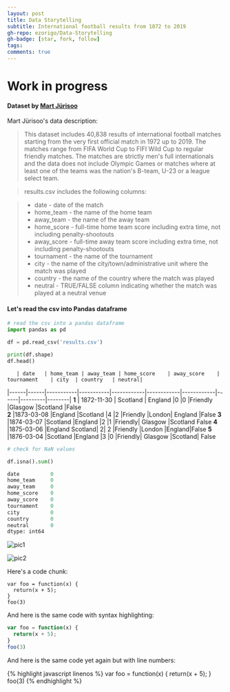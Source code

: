 ```yaml
---
layout: post
title: Data Storytelling
subtitle: International football results from 1872 to 2019
gh-repo: ezorigo/Data-Storytelling
gh-badge: [star, fork, follow]
tags: 
comments: true
---
```


# **Work in progress**

#### Dataset by [Mart Jürisoo](https://www.kaggle.com/martj42/international-football-results-from-1872-to-2017)

Mart Jürisoo's data description:

>This dataset includes 40,838 results of international football matches starting from the very first official match in 1972 up to 2019. The matches range from FIFA World Cup to FIFI Wild Cup to regular friendly matches. The matches are strictly men's full internationals and the data does not include Olympic Games or matches where at least one of the teams was the nation's B-team, U-23 or a league select team.

>results.csv includes the following columns:

> * date - date of the match
> * home_team - the name of the home team
> * away_team - the name of the away team
> * home_score - full-time home team score including extra time, not including penalty-shootouts
> * away_score - full-time away team score including extra time, not including penalty-shootouts
> * tournament - the name of the tournament
> * city - the name of the city/town/administrative unit where the match was played
> * country - the name of the country where the match was played
> * neutral - TRUE/FALSE column indicating whether the match was played at a neutral venue

#### Let's read the csv into Pandas dataframe

```python
# read the csv into a pandas dataframe
import pandas as pd

df = pd.read_csv('results.csv')

print(df.shape)
df.head()
```
       | date	| home_team	| away_team	| home_score	| away_score	| tournament	| city	| country	| neutral|
|------|------|-----------|-----------|------------|------------|------------|------|---------|--------|
 **1** |  1872-11-30	| Scotland	| England	|0	|0	|Friendly	|Glasgow	|Scotland	|False    
 **2** |1873-03-08	|England	|Scotland	|4	|2	|Friendly	|London|	England	|False
 **3** |1874-03-07	|Scotland	|England	|2	|1	|Friendly|	Glasgow	|Scotland	False
 **4** |1875-03-06	|England	Scotland|	2|	2	|Friendly	|London	|England|False
 **5** |1876-03-04	|Scotland	|England	|3	|0	|Friendly|	Glasgow	|Scotland|	False
```python
# check for NaN values

df.isna().sum()
```

```python
date          0
home_team     0
away_team     0
home_score    0
away_score    0
tournament    0
city          0
country       0
neutral       0
dtype: int64
```

![pic1][barplot]

![pic2][barplot1]

 <head> 
 <!-- Plotly.js -->
 <script src="https://cdn.plot.ly/plotly-latest.min.js"></script> 
 </head> 
 <body> 
 <!-- Plotly chart will be drawn inside this DIV --> 
 <div id="myDiv"></div> 
 <script> 
Plotly.d3.csv('https://raw.githubusercontent.com/ezorigo/Data-Storytelling/master/usasoccer.csv', function(err, rows){

    function unpack(rows, key) {
        return rows.map(function(row) { return row[key]; });
    }

    var scl = [[0.000000,'rgb(166,206,227)'],[0.090909,'rgb(31,120,180)'],[0.181818,'rgb(178,223,138)'],[0.272727,'rgb(51,160,44)'],[0.363636,'rgb(251,154,153)'],[0.454545,'rgb(227,26,28)'],[0.545455,'rgb(253,191,111)'],[0.636364,'rgb(255,127,0)'],[0.727273,'rgb(202,178,214)'],[0.818182,'rgb(106,61,154)'],[0.909091,'rgb(255,255,153)']];

    var data = [{
        type:'scattergeo',
        locationmode: 'country names',
        lon: unpack(rows, 'long'),
        lat: unpack(rows, 'lat'),
        hoverinfo: unpack(rows, 'text'),
        text: unpack(rows, 'text'),
        mode: 'markers',
        marker: {
            colorscale: scl,
            color: unpack(rows, 'tournament_id')
        }
    }];


    var layout = {
        title: 'US International Soccer Matches Since 1885',
        geo: {
            scope: 'world',
            projection: {
                type: 'natural earth'
            }
        }
    };

    Plotly.plot(myDiv, data, layout, {showLink: false});

});
 </script> 
 </body> 



Here's a code chunk:

~~~
var foo = function(x) {
  return(x + 5);
}
foo(3)
~~~

And here is the same code with syntax highlighting:

```javascript
var foo = function(x) {
  return(x + 5);
}
foo(3)
```

And here is the same code yet again but with line numbers:

{% highlight javascript linenos %}
var foo = function(x) {
  return(x + 5);
}
foo(3)
{% endhighlight %}

[barplot]: (https://github.com/ezorigo/ezorigo.github.io/blob/master/img/barplot1.png)
[barplot1]: (https://github.com/ezorigo/ezorigo.github.io/blob/master/img/barplot2%20normalized.png)
